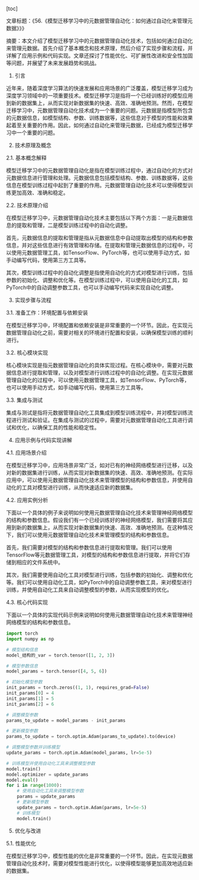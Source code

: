 
[toc]                    
                
                
文章标题：《56.《模型迁移学习中的元数据管理自动化：如何通过自动化来管理元数据》》》

摘要：本文介绍了模型迁移学习中的元数据管理自动化技术，包括如何通过自动化来管理元数据。首先介绍了基本概念和技术原理，然后介绍了实现步骤和流程，并详解了应用示例和代码实现。文章还探讨了性能优化、可扩展性改进和安全性加固等问题，并展望了未来发展趋势和挑战。

1. 引言

近年来，随着深度学习算法的快速发展和应用场景的广泛覆盖，模型迁移学习成为深度学习领域中的一项重要技术。模型迁移学习是指将一个已经训练好的模型应用到新的数据集上，从而实现对新数据集的快速、高效、准确地预测。然而，在模型迁移学习中，元数据管理自动化技术成为一个重要的问题。元数据是指模型所包含的元数据信息，如模型结构、参数、训练数据等，这些信息对于模型的性能和效果起着至关重要的作用。因此，如何通过自动化来管理元数据，已经成为模型迁移学习中一个重要的问题。

2. 技术原理及概念

2.1. 基本概念解释

模型迁移学习中的元数据管理自动化是指在模型训练过程中，通过自动化的方式对元数据信息进行管理和处理。元数据信息包括模型结构、参数、训练数据等，这些信息在模型训练过程中起到了重要的作用。元数据管理自动化技术可以使得模型训练更加高效、准确和稳定。

2.2. 技术原理介绍

在模型迁移学习中，元数据管理自动化技术主要包括以下两个方面：一是元数据信息的提取和管理，二是模型训练过程中的自动化调整。

首先，元数据信息的提取和管理是指从元数据信息中自动提取出模型的结构和参数信息，并对这些信息进行有效管理和存储。在提取和管理元数据信息的过程中，可以使用元数据管理工具，如TensorFlow、PyTorch等，也可以使用手动方式，如手动编写代码，使用第三方工具等。

其次，模型训练过程中的自动化调整是指使用自动化的方式对模型进行训练，包括参数的初始化、调整和优化等。在模型训练过程中，可以使用自动化的工具，如PyTorch中的自动调整参数工具，也可以手动编写代码来实现自动化调整。

3. 实现步骤与流程

3.1. 准备工作：环境配置与依赖安装

在模型迁移学习中，环境配置和依赖安装是非常重要的一个环节。因此，在实现元数据管理自动化之前，需要对相关的环境进行配置和安装，以确保模型训练的顺利进行。

3.2. 核心模块实现

核心模块实现是指元数据管理自动化的具体实现过程。在核心模块中，需要对元数据信息进行提取和管理，以及对模型进行训练过程中的自动化调整。在实现元数据管理自动化的过程中，可以使用元数据管理工具，如TensorFlow、PyTorch等，也可以使用手动方式，如手动编写代码，使用第三方工具等。

3.3. 集成与测试

集成与测试是指将元数据管理自动化工具集成到模型训练流程中，并对模型训练流程进行测试和验证。在集成与测试的过程中，需要对元数据管理自动化工具进行调试和优化，以确保工具的性能和稳定性。

4. 应用示例与代码实现讲解

4.1. 应用场景介绍

在模型迁移学习中，应用场景非常广泛，如对已有的神经网络模型进行迁移，以及对新的数据集进行训练，从而实现对新数据集的快速、高效、准确地预测。在实际应用中，可以使用元数据管理自动化技术来管理模型的结构和参数信息，并使用自动化的工具对模型进行训练，从而快速适应新的数据集。

4.2. 应用实例分析

下面以一个具体的例子来说明如何使用元数据管理自动化技术来管理神经网络模型的结构和参数信息。假设我们有一个已经训练好的神经网络模型，我们需要将其应用到新的数据集上，从而实现对新数据集的快速、高效、准确地预测。在这种情况下，我们可以使用元数据管理自动化技术来管理模型的结构和参数信息。

首先，我们需要对模型的结构和参数信息进行提取和管理。我们可以使用TensorFlow等元数据管理工具，对模型的结构和参数信息进行提取，并将它们存储到相应的文件系统中。

其次，我们需要使用自动化工具对模型进行训练，包括参数的初始化、调整和优化等。我们可以使用自动化工具，如PyTorch中的自动调整参数工具，来对模型进行训练，并使用自动化工具来自动调整模型的参数，从而实现模型的优化。

4.3. 核心代码实现

下面以一个具体的实现代码示例来说明如何使用元数据管理自动化技术来管理神经网络模型的结构和参数信息。

```python
import torch
import numpy as np

# 模型结构信息
model_结构的_var = torch.tensor([1, 2, 3])

# 模型参数信息
model_params = torch.tensor([4, 5, 6])

# 初始化模型参数
init_params = torch.zeros((1, 1), requires_grad=False)
init_params[0] = 4
init_params[1] = 5
init_params[2] = 6

# 调整模型参数
params_to_update = model_params - init_params

# 更新模型参数
params_to_update = torch.optim.Adam(params_to_update).to(device)

# 调整模型参数并训练模型
update_params = torch.optim.Adam(model_params, lr=5e-5)

# 训练模型并使用自动化工具来调整模型参数
model.train()
model.optimizer = update_params
model.eval()
for i in range(1000):
    # 使用自动化工具来调整模型参数
    params = update_params
    # 更新模型参数
    update_params = torch.optim.Adam(params, lr=5e-5)
    # 训练模型
    model.train()
```

5. 优化与改进

5.1. 性能优化

在模型迁移学习中，模型性能的优化是非常重要的一个环节。因此，在实现元数据管理自动化技术时，需要对模型性能进行优化，以使得模型能够更加高效地适应新的数据集。


